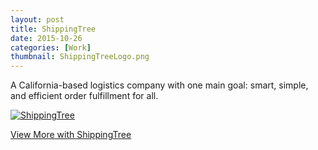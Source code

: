 ```yaml
---
layout: post
title: ShippingTree
date: 2015-10-26
categories: [Work]
thumbnail: ShippingTreeLogo.png
---
```

<p>A California-based logistics company with one main goal: smart, simple, and efficient order fulfillment for all.</p>  

<a class="zoom" rel="gallery" href="{{ site.url }}/images/ShippingTree3.png">
  <img class="center" alt="ShippingTree" src="{{ site.url }}/images/ShippingTree3.png"/>
</a>

<p><a href="http://shippingtree.co/pdf/Benefits_of_Free_Shipping.pdf">View More with ShippingTree</a></p>
